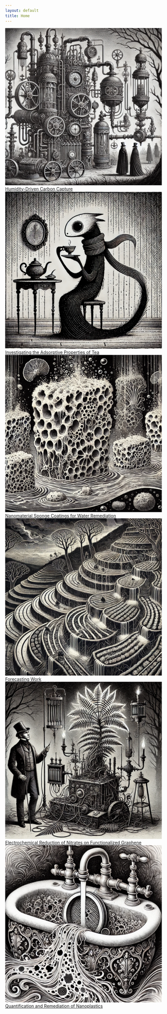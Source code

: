 ```yaml
---
layout: default
title: Home
---
```


<section class="image-grid">
  <a href="dac" aria-haspopup="true" aria-expanded="false">
    <img src="/assets/images/dac" alt="DAC Image">
    <span>Humidity-Driven Carbon Capture</span>
  </a>    
  <a href="tea" aria-haspopup="true" aria-expanded="false">
    <img src="/assets/images/tea" alt="Tea Image">
    <span>Investigating the Adsorptive Properties of Tea</span>
  </a>
  <a href="sponge" aria-haspopup="true" aria-expanded="false">
    <img src="/assets/images/sponge" alt="Sponge Image">
    <span>Nanomaterial Sponge Coatings for Water Remediation</span>
  </a>
  <a href="forecasting" aria-haspopup="true" aria-expanded="false">
    <img src="/assets/images/pearl" alt="Forecasting Image">
    <span>Forecasting Work</span>
  </a>
    <a href="nitrates" aria-haspopup="true" aria-expanded="false">
    <img src="/assets/images/nitrates" alt="Nitrates Image">
    <span>Electrochemical Reduction of Nitrates on Functionalized Graphene</span>
  </a>
    <a href="nanoplastics" aria-haspopup="true" aria-expanded="false">
    <img src="/assets/images/nanoplastics" alt="Nanoplastics Image">
    <span>Quantification and Remediation of Nanoplastics</span>
  </a>
</section>
